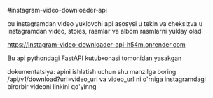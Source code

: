 #instagram-video-downloader-api

bu instagramdan video yuklovchi api
asosysi u tekin va cheksizva u instagramdan video, stoies, rasmlar va albom rasmlarni yuklay oladi

https://instagram-video-downloader-api-h54m.onrender.com

Bu api pythondagi FastAPI kutubxonasi tomonidan yasakgan

dokumentatsiya:
apini ishlatish uchun shu manzilga boring /api/v1/download?url=video_url va video_url ni o'rniga instagramdagi birorbir videoni linkini qo'yinng